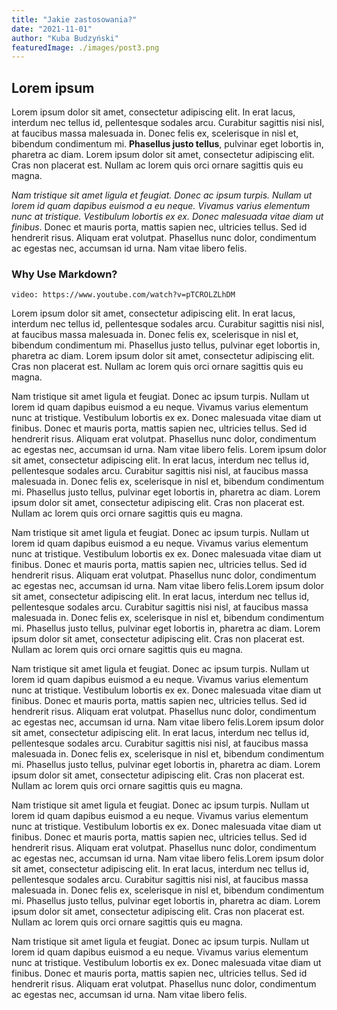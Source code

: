 ```yaml
---
title: "Jakie zastosowania?"
date: "2021-11-01"
author: "Kuba Budzyński"
featuredImage: ./images/post3.png
---
```

## Lorem ipsum
  
Lorem ipsum dolor sit amet, consectetur adipiscing elit. In erat lacus, interdum nec tellus id, pellentesque sodales arcu. Curabitur sagittis nisi nisl, at faucibus massa malesuada in. Donec felis ex, scelerisque in nisl et, bibendum condimentum mi. **Phasellus justo tellus**, pulvinar eget lobortis in, pharetra ac diam. Lorem ipsum dolor sit amet, consectetur adipiscing elit. Cras non placerat est. Nullam ac lorem quis orci ornare sagittis quis eu magna.

*Nam tristique sit amet ligula et feugiat. Donec ac ipsum turpis. Nullam ut lorem id quam dapibus euismod a eu neque. Vivamus varius elementum nunc at tristique. Vestibulum lobortis ex ex. Donec malesuada vitae diam ut finibus*. Donec et mauris porta, mattis sapien nec, ultricies tellus. Sed id hendrerit risus. Aliquam erat volutpat. Phasellus nunc dolor, condimentum ac egestas nec, accumsan id urna. Nam vitae libero felis.

### Why Use Markdown?

`video: https://www.youtube.com/watch?v=pTCROLZLhDM`

Lorem ipsum dolor sit amet, consectetur adipiscing elit. In erat lacus, interdum nec tellus id, pellentesque sodales arcu. Curabitur sagittis nisi nisl, at faucibus massa malesuada in. Donec felis ex, scelerisque in nisl et, bibendum condimentum mi. Phasellus justo tellus, pulvinar eget lobortis in, pharetra ac diam. Lorem ipsum dolor sit amet, consectetur adipiscing elit. Cras non placerat est. Nullam ac lorem quis orci ornare sagittis quis eu magna.

Nam tristique sit amet ligula et feugiat. Donec ac ipsum turpis. Nullam ut lorem id quam dapibus euismod a eu neque. Vivamus varius elementum nunc at tristique. Vestibulum lobortis ex ex. Donec malesuada vitae diam ut finibus. Donec et mauris porta, mattis sapien nec, ultricies tellus. Sed id hendrerit risus. Aliquam erat volutpat. Phasellus nunc dolor, condimentum ac egestas nec, accumsan id urna. Nam vitae libero felis. 
Lorem ipsum dolor sit amet, consectetur adipiscing elit. In erat lacus, interdum nec tellus id, pellentesque sodales arcu. Curabitur sagittis nisi nisl, at faucibus massa malesuada in. Donec felis ex, scelerisque in nisl et, bibendum condimentum mi. Phasellus justo tellus, pulvinar eget lobortis in, pharetra ac diam. Lorem ipsum dolor sit amet, consectetur adipiscing elit. Cras non placerat est. Nullam ac lorem quis orci ornare sagittis quis eu magna.

Nam tristique sit amet ligula et feugiat. Donec ac ipsum turpis. Nullam ut lorem id quam dapibus euismod a eu neque. Vivamus varius elementum nunc at tristique. Vestibulum lobortis ex ex. Donec malesuada vitae diam ut finibus. Donec et mauris porta, mattis sapien nec, ultricies tellus. Sed id hendrerit risus. Aliquam erat volutpat. Phasellus nunc dolor, condimentum ac egestas nec, accumsan id urna. Nam vitae libero felis.Lorem ipsum dolor sit amet, consectetur adipiscing elit. In erat lacus, interdum nec tellus id, pellentesque sodales arcu. Curabitur sagittis nisi nisl, at faucibus massa malesuada in. Donec felis ex, scelerisque in nisl et, bibendum condimentum mi. Phasellus justo tellus, pulvinar eget lobortis in, pharetra ac diam. Lorem ipsum dolor sit amet, consectetur adipiscing elit. Cras non placerat est. Nullam ac lorem quis orci ornare sagittis quis eu magna.

Nam tristique sit amet ligula et feugiat. Donec ac ipsum turpis. Nullam ut lorem id quam dapibus euismod a eu neque. Vivamus varius elementum nunc at tristique. Vestibulum lobortis ex ex. Donec malesuada vitae diam ut finibus. Donec et mauris porta, mattis sapien nec, ultricies tellus. Sed id hendrerit risus. Aliquam erat volutpat. Phasellus nunc dolor, condimentum ac egestas nec, accumsan id urna. Nam vitae libero felis.Lorem ipsum dolor sit amet, consectetur adipiscing elit. In erat lacus, interdum nec tellus id, pellentesque sodales arcu. Curabitur sagittis nisi nisl, at faucibus massa malesuada in. Donec felis ex, scelerisque in nisl et, bibendum condimentum mi. Phasellus justo tellus, pulvinar eget lobortis in, pharetra ac diam. Lorem ipsum dolor sit amet, consectetur adipiscing elit. Cras non placerat est. Nullam ac lorem quis orci ornare sagittis quis eu magna.

Nam tristique sit amet ligula et feugiat. Donec ac ipsum turpis. Nullam ut lorem id quam dapibus euismod a eu neque. Vivamus varius elementum nunc at tristique. Vestibulum lobortis ex ex. Donec malesuada vitae diam ut finibus. Donec et mauris porta, mattis sapien nec, ultricies tellus. Sed id hendrerit risus. Aliquam erat volutpat. Phasellus nunc dolor, condimentum ac egestas nec, accumsan id urna. Nam vitae libero felis.Lorem ipsum dolor sit amet, consectetur adipiscing elit. In erat lacus, interdum nec tellus id, pellentesque sodales arcu. Curabitur sagittis nisi nisl, at faucibus massa malesuada in. Donec felis ex, scelerisque in nisl et, bibendum condimentum mi. Phasellus justo tellus, pulvinar eget lobortis in, pharetra ac diam. Lorem ipsum dolor sit amet, consectetur adipiscing elit. Cras non placerat est. Nullam ac lorem quis orci ornare sagittis quis eu magna.

Nam tristique sit amet ligula et feugiat. Donec ac ipsum turpis. Nullam ut lorem id quam dapibus euismod a eu neque. Vivamus varius elementum nunc at tristique. Vestibulum lobortis ex ex. Donec malesuada vitae diam ut finibus. Donec et mauris porta, mattis sapien nec, ultricies tellus. Sed id hendrerit risus. Aliquam erat volutpat. Phasellus nunc dolor, condimentum ac egestas nec, accumsan id urna. Nam vitae libero felis.